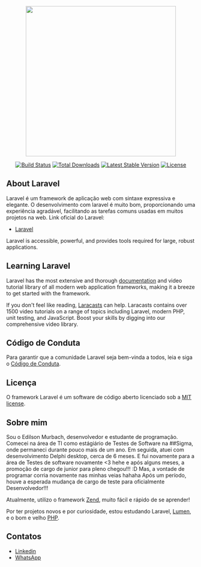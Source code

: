<p align="center"><a href="https://laravel.com" target="_blank"><img src="https://raw.githubusercontent.com/laravel/art/master/logo-lockup/5%20SVG/2%20CMYK/1%20Full%20Color/laravel-logolockup-cmyk-red.svg" width="400"></a></p>

<p align="center">
<a href="https://travis-ci.org/laravel/framework"><img src="https://travis-ci.org/laravel/framework.svg" alt="Build Status"></a>
<a href="https://packagist.org/packages/laravel/framework"><img src="https://img.shields.io/packagist/dt/laravel/framework" alt="Total Downloads"></a>
<a href="https://packagist.org/packages/laravel/framework"><img src="https://img.shields.io/packagist/v/laravel/framework" alt="Latest Stable Version"></a>
<a href="https://packagist.org/packages/laravel/framework"><img src="https://img.shields.io/packagist/l/laravel/framework" alt="License"></a>
</p>

## About Laravel

Laravel é um framework de aplicação web com sintaxe expressiva e elegante. O desenvolvimento com laravel é muito bom, proporcionando uma experiência agradável, facilitando as tarefas comuns usadas em muitos projetos na web.
Link oficial do Laravel:
 - [Laravel](https://laravel.com/)


Laravel is accessible, powerful, and provides tools required for large, robust applications.

## Learning Laravel

Laravel has the most extensive and thorough [documentation](https://laravel.com/docs) and video tutorial library of all modern web application frameworks, making it a breeze to get started with the framework.

If you don't feel like reading, [Laracasts](https://laracasts.com) can help. Laracasts contains over 1500 video tutorials on a range of topics including Laravel, modern PHP, unit testing, and JavaScript. Boost your skills by digging into our comprehensive video library.

## Código de Conduta

Para garantir que a comunidade Laravel seja bem-vinda a todos, leia e siga o [Código de Conduta](https://laravel.com/docs/contributions#code-of-conduct).


## Licença

O framework Laravel é um software de código aberto licenciado sob a [MIT license](https://opensource.org/licenses/MIT).


## Sobre mim

Sou o Edilson Murbach, desenvolvedor e estudante de programação.
Comecei na área de TI como estágiário de Testes de Software na ##Sigma, onde permaneci durante pouco mais de um ano.
Em seguida, atuei com desenvolvimento Delphi desktop, cerca de 6 meses.
E fui novamente para a área de Testes de software novamente <3 hehe e após alguns meses, a promoção de cargo de junior para pleno chegou!!! :D
Mas, a vontade de programar corria novamente nas minhas veias hahaha
Após um período, houve a esperada mudança de cargo de teste para oficialmente Desenvolvedor!!!

Atualmente, utilizo o framework [Zend](https://framework.zend.com/), muito fácil e rápido de se aprender!

Por ter projetos novos e por curiosidade, estou estudando Laravel, [Lumen](https://lumen.laravel.com/), e o bom e velho [PHP](https://www.php.net/).

## Contatos

- [Linkedin](https://www.linkedin.com/in/edilson-gotardi-murbach/)
- [WhatsApp](https://api.whatsapp.com/send?phone=5514996623659&text=Ol%C3%A1%2C%20te%20encontrei%20pelo%20GitHub%20e%20gostaria%20de%20conversar!)




